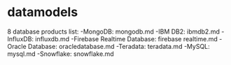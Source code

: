 # datamodels
 8 database products list:
 -MongoDB: mongodb.md
 -IBM DB2: ibmdb2.md
 -InfluxDB: influxdb.md
 -Firebase Realtime Database: firebase realtime.md
 -Oracle Database: oracledatabase.md
 -Teradata: teradata.md
 -MySQL: mysql.md
 -Snowflake: snowflake.md
